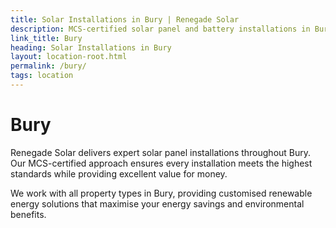 ```yaml
---
title: Solar Installations in Bury | Renegade Solar
description: MCS-certified solar panel and battery installations in Bury. Professional electrical services with personal oversight and excellent customer reviews.
link_title: Bury
heading: Solar Installations in Bury
layout: location-root.html
permalink: /bury/
tags: location
---
```


# Bury

Renegade Solar delivers expert solar panel installations throughout Bury. Our MCS-certified approach ensures every installation meets the highest standards while providing excellent value for money.

We work with all property types in Bury, providing customised renewable energy solutions that maximise your energy savings and environmental benefits.